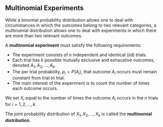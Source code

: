 ## Multinomial Experiments

While a binomial probability distribution allows one to deal with circumstances in which the outcomes belong to two relevant categories, a multinomial distribution allows one to deal with experiments in which there are more than two relevant outcomes.

A **multinomial experiment** must satisfy the following requirements:

- The experiment consists of $n$ independent and identical (iid) trials.
- Each trial has $k$ possible mutually exclusive and exhaustive outcomes, denoted $A_{1},A_{2},\dots,A_{k}$.
- The per trial probability, $p_{i}=P(A_{i})$, that outcome $A_{i}$ occurs must remain constant from trial to trial.
- The main interest of the experiment is to count the number of times each outcome occurs.

We set $X_{i}$ equal to the number of times the outcome $A_{i}$ occurs in the $n$ trials for $i=1,2,\dots,k$.

The joint probability distribution of $X_{1},X_{2},\dots,X_{k}$ is called the **multinomial distribution**.